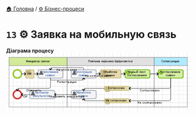 ﻿[🏠 Головна](../../../README.MD) / [⚙️ Бізнес-процеси](../../README.MD) 

# `13` ⚙️ Заявка на мобильную связь

**Діаграма процесу**  
![Діаграма процесу](./Pictures/ProcDiagram.png)